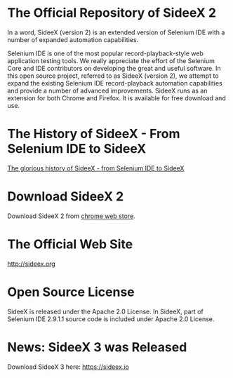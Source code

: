 # The Official Repository of SideeX 2
In a word, SideeX (version 2) is an extended version of Selenium IDE with a number of expanded automation capabilities.

Selenium IDE is one of the most popular record-playback-style web application testing tools. We really appreciate the effort of the Selenium Core and IDE contributors on developing the great and useful software. In this open source project, referred to as SideeX (version 2), we attempt to expand the existing Selenium IDE record-playback automation capabilities and provide a number of advanced improvements. SideeX runs as an extension for both Chrome and Firefox. It is available for free download and use.

# The History of SideeX - From Selenium IDE to SideeX
[The glorious history of SideeX - from Selenium IDE to SideeX](https://hackmd.io/@sideex/history)

# Download SideeX 2
Download SideeX 2 from [chrome web store](https://chrome.google.com/webstore/detail/sideex-recorder-2/nefadabeoagfkgmkgegmjgdhegbllple?hl=en).

# The Official Web Site
http://sideex.org

# Open Source License
SideeX is released under the Apache 2.0 License. In SideeX, part of Selenium IDE 2.9.1.1 source code is included under Apache 2.0 License.

# News: SideeX 3 was Released 
Download SideeX 3 here: https://sideex.io
